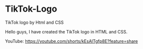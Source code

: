 # TikTok-Logo
TikTok logo by Html and CSS

Hello guys,
I have created the TikTok logo in HTML and CSS.


YouTube: https://youtube.com/shorts/kEsAlTgfp8E?feature=share

